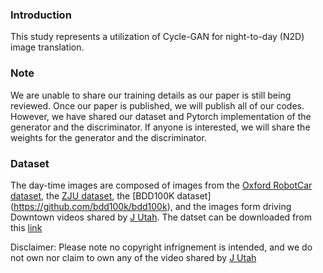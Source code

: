 ### Introduction
This study represents a utilization of Cycle-GAN for night-to-day (N2D) image translation.

### Note
We are unable to share our training details as our paper is still being reviewed. Once our paper is published, we will publish all of our codes. However, we have shared our dataset and Pytorch implementation of the generator and the discriminator. If anyone is interested, we will share the weights for the generator and the discriminator. 

### Dataset
The day-time images are composed of images from the [Oxford RobotCar dataset](https://robotcar-dataset.robots.ox.ac.uk/datasets/), the [ZJU dataset](https://github.com/elnino9ykl/ZJU-Dataset), the [BDD100K dataset] (https://github.com/bdd100k/bdd100k), and the images form driving Downtown videos shared by [J Utah](https://www.youtube.com/channel/UCBcVQr-07MH-p9e2kRTdB3A).
The datset can be downloaded from this [link](https://drive.google.com/drive/folders/1OniXQ1b2oj8CMF-9nl3T101mZOYxq4W4?usp=sharing)


Disclaimer: Please note no copyright infrignement is intended, and we do not own nor claim to own any of the video shared by [J Utah](https://www.youtube.com/channel/UCBcVQr-07MH-p9e2kRTdB3A)
